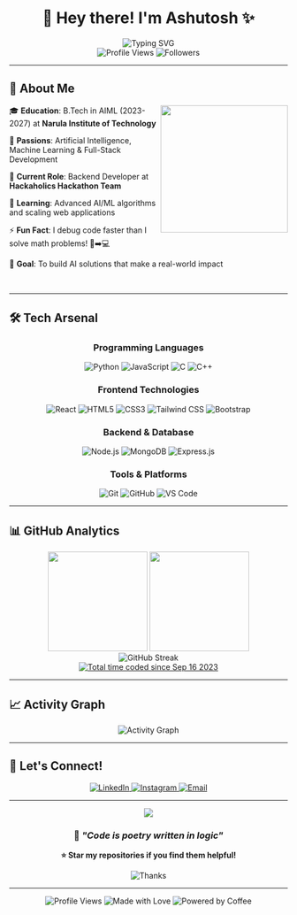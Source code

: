 # <div align="center">👋 Hey there! I'm Ashutosh ✨</div>

<div align="center">
  <img src="https://readme-typing-svg.demolab.com?font=Fira+Code&size=22&duration=3000&pause=1000&color=00D9FF&center=true&vCenter=true&width=600&lines=B.Tech+AIML+Student+%7C+MERN+Developer;AI%2FML+Enthusiast+%7C+Backend+Developer;Building+the+Future+with+Code+%26+AI!" alt="Typing SVG" />
</div>

<div align="center">
  <img src="https://komarev.com/ghpvc/?username=AIChoubeyX&style=for-the-badge&color=00D9FF&labelColor=000000" alt="Profile Views" />
  <img src="https://img.shields.io/github/followers/AIChoubeyX?style=for-the-badge&color=00D9FF&labelColor=000000" alt="Followers" />
</div>

---

## 🌟 **About Me**

<img align="right" src="https://media.giphy.com/media/M9gbBd9nbDrOTu1Mqx/giphy.gif" width="230" />

🎓 **Education**: B.Tech in AIML (2023-2027) at **Narula Institute of Technology**

🚀 **Passions**: Artificial Intelligence, Machine Learning & Full-Stack Development

💼 **Current Role**: Backend Developer at **Hackaholics Hackathon Team**

🌱 **Learning**: Advanced AI/ML algorithms and scaling web applications

⚡ **Fun Fact**: I debug code faster than I solve math problems! 🧮➡️💻

🎯 **Goal**: To build AI solutions that make a real-world impact

<br clear="right"/>

---

## 🛠️ **Tech Arsenal**

<div align="center">

### **Programming Languages**
<p>
  <img src="https://img.shields.io/badge/Python-3776AB?style=for-the-badge&logo=python&logoColor=white" alt="Python" />
  <img src="https://img.shields.io/badge/JavaScript-F7DF1E?style=for-the-badge&logo=javascript&logoColor=black" alt="JavaScript" />
  <img src="https://img.shields.io/badge/C-00599C?style=for-the-badge&logo=c&logoColor=white" alt="C" />
  <img src="https://img.shields.io/badge/C++-00599C?style=for-the-badge&logo=c%2B%2B&logoColor=white" alt="C++" />
</p>

### **Frontend Technologies**
<p>
  <img src="https://img.shields.io/badge/React-61DAFB?style=for-the-badge&logo=react&logoColor=black" alt="React" />
  <img src="https://img.shields.io/badge/HTML5-E34F26?style=for-the-badge&logo=html5&logoColor=white" alt="HTML5" />
  <img src="https://img.shields.io/badge/CSS3-1572B6?style=for-the-badge&logo=css3&logoColor=white" alt="CSS3" />
  <img src="https://img.shields.io/badge/Tailwind_CSS-38B2AC?style=for-the-badge&logo=tailwind-css&logoColor=white" alt="Tailwind CSS" />
  <img src="https://img.shields.io/badge/Bootstrap-7952B3?style=for-the-badge&logo=bootstrap&logoColor=white" alt="Bootstrap" />
</p>

### **Backend & Database**
<p>
  <img src="https://img.shields.io/badge/Node.js-339933?style=for-the-badge&logo=node.js&logoColor=white" alt="Node.js" />
  <img src="https://img.shields.io/badge/MongoDB-47A248?style=for-the-badge&logo=mongodb&logoColor=white" alt="MongoDB" />
  <img src="https://img.shields.io/badge/Express.js-000000?style=for-the-badge&logo=express&logoColor=white" alt="Express.js" />
</p>

### **Tools & Platforms**
<p>
  <img src="https://img.shields.io/badge/Git-F05032?style=for-the-badge&logo=git&logoColor=white" alt="Git" />
  <img src="https://img.shields.io/badge/GitHub-181717?style=for-the-badge&logo=github&logoColor=white" alt="GitHub" />
  <img src="https://img.shields.io/badge/VS_Code-007ACC?style=for-the-badge&logo=visual-studio-code&logoColor=white" alt="VS Code" />
</p>

</div>

---

## 📊 **GitHub Analytics**

<div align="center">
  <img height="180em" src="https://github-readme-stats.vercel.app/api?username=AIChoubeyX&show_icons=true&theme=tokyonight&include_all_commits=true&count_private=true&hide_border=true&bg_color=0D1117&title_color=00D9FF&icon_color=00D9FF&text_color=ffffff"/>
  <img height="180em" src="https://github-readme-stats.vercel.app/api/top-langs/?username=AIChoubeyX&layout=compact&langs_count=8&theme=tokyonight&hide_border=true&bg_color=0D1117&title_color=00D9FF&text_color=ffffff"/>
</div>

<div align="center">
  <img src="https://github-readme-streak-stats.herokuapp.com/?user=AIChoubeyX&theme=tokyonight&hide_border=true&background=0D1117&stroke=00D9FF&ring=00D9FF&fire=FF6B35&currStreakLabel=00D9FF" alt="GitHub Streak" />
</div>

<div align="center">

<!-- ✅ Added WakaTime here -->
  <a href="https://wakatime.com/@6558f5fd-a6fa-443d-bbed-b858f3baf479">
    <img src="https://wakatime.com/badge/user/6558f5fd-a6fa-443d-bbed-b858f3baf479.svg" alt="Total time coded since Sep 16 2023" />
  </a>

</div>

---

## 📈 **Activity Graph**

<div align="center">
  <img src="https://github-readme-activity-graph.vercel.app/graph?username=AIChoubeyX&bg_color=0d1117&color=00d9ff&line=00d9ff&point=ffffff&area=true&hide_border=true" alt="Activity Graph" />
</div>

---

## 🤝 **Let's Connect!**

<div align="center">
  <a href="https://linkedin.com/in/ashutosh-choubey-46695928b">
    <img src="https://img.shields.io/badge/LinkedIn-0077B5?style=for-the-badge&logo=linkedin&logoColor=white" alt="LinkedIn" />
  </a>
  <a href="https://instagram.com/choubey_jii1">
    <img src="https://img.shields.io/badge/Instagram-E4405F?style=for-the-badge&logo=instagram&logoColor=white" alt="Instagram" />
  </a>
  <a href="mailto:ashutoshchoubey2004@gmail.com">
    <img src="https://img.shields.io/badge/Email-EA4335?style=for-the-badge&logo=gmail&logoColor=white" alt="Email" />
  </a>
</div>

---

<div align="center">
  <img src="https://capsule-render.vercel.app/api?type=waving&color=00D9FF&height=120&section=footer&animation=fadeIn" />
  
  ### 💭 *"Code is poetry written in logic"*
  
  **⭐ Star my repositories if you find them helpful!**
  
  <img src="https://readme-typing-svg.demolab.com?font=Fira+Code&size=18&duration=3000&pause=1000&color=00D9FF&center=true&vCenter=true&width=400&lines=Thanks+for+visiting!;Happy+coding!+🚀" alt="Thanks" />
</div>

---

<div align="center">
  <img src="https://komarev.com/ghpvc/?username=AIChoubeyX&color=00D9FF&style=flat-square&label=Profile+Views" alt="Profile Views" />
  <img src="https://img.shields.io/badge/Made%20with-❤️-red?style=flat-square" alt="Made with Love" />
  <img src="https://img.shields.io/badge/Powered%20by-Coffee%20☕-brown?style=flat-square" alt="Powered by Coffee" />
</div>
